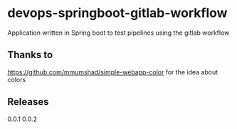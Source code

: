 # devops-springboot-gitlab-workflow

Application written in Spring boot to test pipelines using the gitlab workflow

## Thanks to

<https://github.com/mmumshad/simple-webapp-color> for the idea about colors

## Releases

0.0.1
0.0.2
